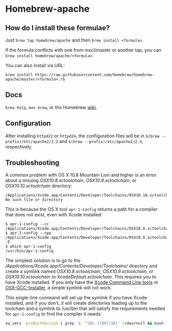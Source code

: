 Homebrew-apache
===============

How do I install these formulae?
--------------------------------
Just `brew tap homebrew/apache` and then `brew install <formula>`.

If the formula conflicts with one from mxcl/master or another tap, you can `brew install homebrew/apache/<formula>`.

You can also install via URL:

```
brew install https://raw.githubusercontent.com/Homebrew/homebrew-apache/master/<formula>.rb
```

Docs
----
`brew help`, `man brew`, or the Homebrew [wiki][].

[wiki]:http://wiki.github.com/mxcl/homebrew

Configuration
-------------

After installing `httpd22` or `httpd24`, the configuration files will be in `$(brew --prefix)/etc/apache2/2.2` and `$(brew --prefix)/etc/apache2/2.4`, respectively.

Troubleshooting
---------------

A common problem with OS X 10.8 Mountain Lion and higher is an error about a missing *OSX10.8.xctoolchain*, *OSX10.9.xctoolchain*, or *OSX10.10.xctoolchain* directory:

```
/Applications/Xcode.app/Contents/Developer/Toolchains/OSX10.10.xctoolchain/usr/bin/cc: No such file or directory
```

This is because the OS X tool `apr-1-config` returns a path for a compiler that does not exist, even with Xcode installed:

```
$ apr-1-config --cc
/Applications/Xcode.app/Contents/Developer/Toolchains/OSX10.8.xctoolchain/usr/bin/cc
$ apr-1-config --cpp
/Applications/Xcode.app/Contents/Developer/Toolchains/OSX10.8.xctoolchain/usr/bin/cc -E
$ which apr-1-config
/usr/bin/apr-1-config
```

The simplest solution is to go to the */Applications/Xcode.app/Contents/Developer/Toolchains/* directory and create a symlink named *OSX10.8.xctoolchain*, *OSX10.9.xctoolchain*, or *OSX10.10.xctoolchain* to *XcodeDefault.xctoolchain*. This requires you to have Xcode installed. If you only have the [Xcode Command Line tools](https://developer.apple.com/downloads/) or [OSX-GCC-Installer](https://github.com/kennethreitz/osx-gcc-installer), a simple symlink will not work.

This single-line command will set up the symlink if you have Xcode installed, and if you don't, it will create directories leading up to the toolchain and a symlink to /usr/bin that will satisfy the requirements needed for `apr-1-config` to find the compiler it needs:

```bash
sw_vers -productVersion | grep -E '^10\.([89]|10)' >/dev/null && bash -c "[ -d /Applications/Xcode.app/Contents/Developer/Toolchains/XcodeDefault.xctoolchain ] && sudo -u $(ls -ld /Applications/Xcode.app/Contents/Developer/Toolchains/XcodeDefault.xctoolchain | awk '{print $3}') bash -c 'ln -vs XcodeDefault.xctoolchain /Applications/Xcode.app/Contents/Developer/Toolchains/OSX$(sw_vers -productVersion).xctoolchain' || sudo bash -c 'mkdir -vp /Applications/Xcode.app/Contents/Developer/Toolchains/OSX$(sw_vers -productVersion).xctoolchain/usr && for i in bin include lib libexec share; do ln -s /usr/${i} /Applications/Xcode.app/Contents/Developer/Toolchains/OSX$(sw_vers -productVersion).xctoolchain/usr/${i}; done'"
```
